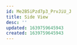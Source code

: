 ```yaml
---
id: Me2B5iPzd7p3_PrvJiU_J
title: Side View
desc: ''
updated: 1639759645943
created: 1639759645943
---
```


